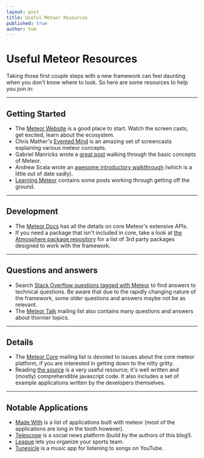 ```yaml
---
layout: post
title: Useful Meteor Resources
published: true
author: tom
---
```


# Useful Meteor Resources

Taking those first couple steps with a new framework can feel daunting when you don't know where to look. So here are some resources to help you join in:

---

## Getting Started

- The [Meteor Website](http://meteor.com) is a good place to start. Watch the screen casts, get excited, learn about the ecosystem.
- Chris Mather's [Evented Mind](http://www.eventedmind.com/) is an amazing set of screencasts explaining various meteor concepts.
- Gabriel Manricks wrote a [great post](http://net.tutsplus.com/tutorials/javascript-ajax/whats-this-meteor-thing/) walking through the basic concepts of Meteor.
- Andrew Scala wrote an [awesome introductory walkthrough](http://andrewscala.com/meteor/) (which is a little out of date sadly).
- [Learning Meteor](http://learningmeteor.blogspot.de/) contains some posts working through getting off the ground.

---

## Development

- The [Meteor Docs](http://docs.meteor.com) has all the details on core Meteor's extensive APIs.
- If you need a package that isn't included in core, take a look at [the Atmosphere package repository](http://atmosphere.meteor.com) for a list of 3rd party packages designed to work with the framework.

---

## Questions and answers

- Search [Stack Overflow questions tagged with Meteor](http://stackoverflow.com/questions/tagged/meteor) to find answers to technical questions. Be aware that due to the rapidly changing nature of the framework, some older questions and answers maybe not be as relevant.
- The [Meteor Talk](https://groups.google.com/forum/?hl=en&fromgroups=#!forum/meteor-talk) mailing list also contains many questions and answers about thornier topics.

---

## Details

- The [Meteor Core](https://groups.google.com/forum/?hl=en&fromgroups=#!forum/meteor-core) mailing list is devoted to issues about the core meteor platform, if you are interested in getting down to the nitty gritty.
- Reading [the source](https://github.com/meteor/meteor) is a very useful resource; it's well written and (mostly) comprehendible javascript code. It also includes a set of example applications written by the developers themselves.

---

## Notable Applications

- [Made With](http://madewith.meteor.com/) is a list of applications built with meteor (most of the applications are long in the tooth however).
- [Telescope](http://telesc.pe) is a social news platform (build by the authors of this blog!).
- [League](http://beta.getleague.com) lets you organize your sports team.
- [Tunesicle](http://tunes.meteor.com/) is a music app for listening to songs on YouTube.
